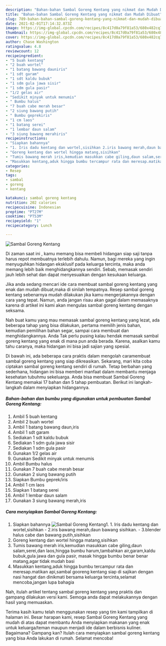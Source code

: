 ```yaml
---
description: "Bahan-bahan Sambal Goreng Kentang yang nikmat dan Mudah Dibuat"
title: "Bahan-bahan Sambal Goreng Kentang yang nikmat dan Mudah Dibuat"
slug: 789-bahan-bahan-sambal-goreng-kentang-yang-nikmat-dan-mudah-dibuat
date: 2021-02-01T17:14:32.873Z
image: https://img-global.cpcdn.com/recipes/8c417d0a79f81a53/680x482cq70/sambal-goreng-kentang-foto-resep-utama.jpg
thumbnail: https://img-global.cpcdn.com/recipes/8c417d0a79f81a53/680x482cq70/sambal-goreng-kentang-foto-resep-utama.jpg
cover: https://img-global.cpcdn.com/recipes/8c417d0a79f81a53/680x482cq70/sambal-goreng-kentang-foto-resep-utama.jpg
author: Chase Washington
ratingvalue: 4.8
reviewcount: 12
recipeingredient:
- "5 buah kentang"
- "2 buah wortel"
- "1 batang bawang dauniris"
- "1 sdt garam"
- "1 sdt kaldu bubuk"
- "1 sdm gula jawa sisir"
- "1 sdm gula pasir"
- "1/2 gelas air"
- "Sedikit minyak untuk menumis"
- " Bumbu halus"
- "7 buah cabe merah besar"
- "2 siung bawang putih"
- " Bumbu geprekiris"
- "1 cm laos"
- "1 batang serei"
- "1 lembar daun salam"
- "3 siung bawang merahiris"
recipeinstructions:
- "Siapkan bahannya"
- "1. Iris dadu kentang dan wortel,sisihkan 2.iris bawang merah,daun bawang sisihkan. 3.blender halus cabe dan bawang putih,sisihkan"
- "Goreng kentang dan wortel hingga matang,sisihkan"
- "Tumis bawang merah iris,kemudian masukkan cabe giling,daun salam,serei,dan laos,hingga bumbu harum,tambahkan air,garam,kaldu bubuk,gula jawa dan gula pasir, masak hingga bumbu benar benar matang,agar tidak mudah basi"
- "Masukkan kentang,aduk hingga bumbu tercampur rata dan meresap.matikan api,sambal gooreng kentang siap di sajikan dengan nasi hangat dan dinikmati bersama keluarga tercinta,selamat mencoba,jangan lupa bahagia"
categories:
- Resep
tags:
- sambal
- goreng
- kentang

katakunci: sambal goreng kentang 
nutrition: 202 calories
recipecuisine: Indonesian
preptime: "PT27M"
cooktime: "PT53M"
recipeyield: "1"
recipecategory: Lunch

---
```



![Sambal Goreng Kentang](https://img-global.cpcdn.com/recipes/8c417d0a79f81a53/680x482cq70/sambal-goreng-kentang-foto-resep-utama.jpg)

Di zaman  saat ini , kamu memang bisa membeli hidangan siap saji tanpa harus repot membuatnya terlebih dahulu. Namun, bagi mereka yang ingin menyuguhkan hidangan eksklusif pada keluarga tercinta, maka anda memang lebih baik menghidangkannya sendiri. Sebab, memasak sendiri jauh lebih sehat dan dapat menyesuaikan dengan kesukaan keluarga.

Jika anda sedang mencari ide cara membuat sambal goreng kentang yang enak dan mudah dibuat,maka di sinilah tempatnya. Resep sambal goreng kentang  sebenarnya mudah dilakukan jika kamu mengerjakannya dengan cara yang tepat. Namun, anda jangan risau akan gagal dalam memasaknya 
karena di artikel ini kami akan mengulas sambal goreng kentang dengan seksama.  



Nah buat kamu yang mau memasak sambal goreng kentang yang lezat, ada beberapa tahap yang bisa dilakukan, pertama memilih jenis bahan, kemudian pemilihan bahan segar, sampai cara membuat dan menghidangkannya. Anda Tak perlu pusing kalau hendak memasak sambal goreng kentang yang enak di mana pun anda berada. Karena, asalkan kamu  tahu caranya, maka hidangan ini bisa jadi sajian yang spesial.

Di bawah ini, ada beberapa cara praktis  dalam mengolah caramembuat sambal goreng kentang yang siap dikreasikan. Sekarang, mari kita coba ciptakan sambal goreng kentang sendiri di rumah. Tetap berbahan yang sederhana, hidangan ini bisa memberi manfaat dalam membantu menjaga kesehatan tubuhmu sekeluarga. Anda bisa membuat Sambal Goreng Kentang memakai 17 bahan dan 5 tahap pembuatan. Berikut ini langkah-langkah dalam menyiapkan hidangannya.

<!--inarticleads1-->

##### Bahan-bahan dan bumbu yang digunakan untuk pembuatan Sambal Goreng Kentang:

1. Ambil 5 buah kentang
1. Ambil 2 buah wortel
1. Ambil 1 batang bawang daun,iris
1. Ambil 1 sdt garam
1. Sediakan 1 sdt kaldu bubuk
1. Sediakan 1 sdm gula jawa sisir
1. Sediakan 1 sdm gula pasir
1. Gunakan 1/2 gelas air
1. Gunakan Sedikit minyak untuk menumis
1. Ambil  Bumbu halus
1. Gunakan 7 buah cabe merah besar
1. Gunakan 2 siung bawang putih
1. Siapkan  Bumbu geprek/iris
1. Ambil 1 cm laos
1. Siapkan 1 batang serei
1. Ambil 1 lembar daun salam
1. Gunakan 3 siung bawang merah,iris




<!--inarticleads2-->

##### Cara menyiapkan Sambal Goreng Kentang:

1. Siapkan bahannya
<img src="https://img-global.cpcdn.com/steps/874180429c369e6b/160x128cq70/sambal-goreng-kentang-langkah-memasak-1-foto.jpg" alt="Sambal Goreng Kentang">1. 1. Iris dadu kentang dan wortel,sisihkan - 2.iris bawang merah,daun bawang sisihkan. - 3.blender halus cabe dan bawang putih,sisihkan
1. Goreng kentang dan wortel hingga matang,sisihkan
1. Tumis bawang merah iris,kemudian masukkan cabe giling,daun salam,serei,dan laos,hingga bumbu harum,tambahkan air,garam,kaldu bubuk,gula jawa dan gula pasir, masak hingga bumbu benar benar matang,agar tidak mudah basi
1. Masukkan kentang,aduk hingga bumbu tercampur rata dan meresap.matikan api,sambal gooreng kentang siap di sajikan dengan nasi hangat dan dinikmati bersama keluarga tercinta,selamat mencoba,jangan lupa bahagia




Nah, itulah artikel tentang  sambal goreng kentang  yang praktis dan gampang dilakukan versi kami. Semoga anda dapat melakukannya dengan hasil yang memuaskan. 

Terima kasih kamu telah menggunakan resep yang tim kami tampilkan di halaman ini. Besar harapan kami, resep  Sambal Goreng Kentang yang mudah di atas dapat membantu Anda menyiapkan makanan yang enak untuk keluarga/teman maupun menjadi ide dalam berbisnis kuliner. Bagaimana? Gampang kan? Itulah cara menyiapkan sambal goreng kentang yang bisa Anda lakukan di rumah. Selamat mencoba!

